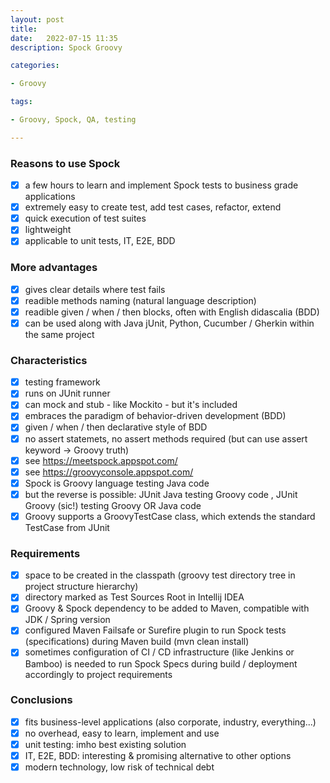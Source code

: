 ```yaml
---
layout: post
title:
date:   2022-07-15 11:35
description: Spock Groovy

categories:

- Groovy

tags:

- Groovy, Spock, QA, testing

---
```


### Reasons to use Spock

- [x] a few hours to learn and implement Spock tests to business grade applications
- [x] extremely easy to create test, add test cases, refactor, extend
- [x] quick execution of test suites
- [x] lightweight
- [x] applicable to unit tests, IT, E2E, BDD

### More advantages

- [x] gives clear details where test fails
- [x] readible methods naming (natural language description)
- [x] readible given / when / then blocks, often with English didascalia (BDD)
- [x] can be used along with Java jUnit, Python, Cucumber / Gherkin within the same project

### Characteristics

- [x] testing framework 
- [x] runs on JUnit runner
- [x] can mock and stub - like Mockito - but it's included
- [x] embraces the paradigm of behavior-driven development (BDD)
- [x] given / when / then declarative style of BDD
- [x] no assert statemets, no assert methods required (but can use assert keyword -> Groovy truth)
- [x] see https://meetspock.appspot.com/
- [x] see https://groovyconsole.appspot.com/
- [x] Spock is Groovy language testing Java code
- [x] but the reverse is possible: JUnit Java testing Groovy code , JUnit Groovy (sic!) testing Groovy OR Java code
- [x] Groovy supports a GroovyTestCase class, which extends the standard TestCase from JUnit

### Requirements

- [x] space to be created in the classpath (groovy test directory tree in project structure hierarchy)
- [x] directory marked as Test Sources Root in Intellij IDEA
- [x] Groovy & Spock dependency to be added to Maven, compatible with JDK / Spring version
- [x] configured Maven Failsafe or Surefire plugin to run Spock tests (specifications) during Maven build (mvn clean install)
- [x] sometimes configuration of CI / CD infrastructure (like Jenkins or Bamboo) is needed to run Spock Specs during build / deployment 
accordingly to project requirements

### Conclusions

 -[x] fits business-level applications (also corporate, industry, everything...)
- [x] no overhead, easy to learn, implement and use
- [x] unit testing: imho best existing solution
- [x] IT, E2E, BDD: interesting & promising alternative to other options
- [x] modern technology, low risk of technical debt